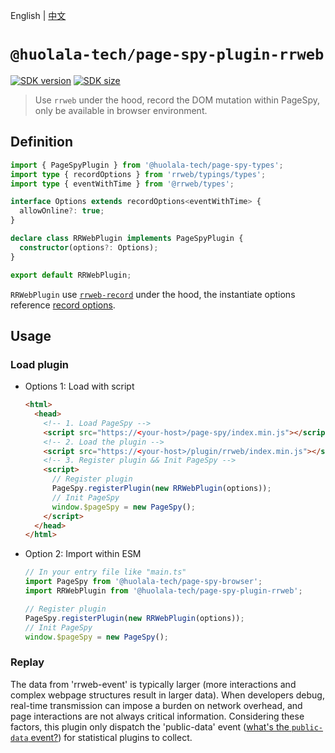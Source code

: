 [npm-image]: https://img.shields.io/npm/v/@huolala-tech/page-spy-plugin-rrweb?logo=npm&label=version
[npm-url]: https://www.npmjs.com/package/@huolala-tech/page-spy-plugin-rrweb
[minified-image]: https://img.shields.io/bundlephobia/min/@huolala-tech/page-spy-plugin-rrweb
[minified-url]: https://unpkg.com/browse/@huolala-tech/page-spy-plugin-rrweb/dist/iife/index.min.js
[rrweb-repo]: https://github.com/rrweb-io/rrweb
[rrweb-record-options]: https://github.com/rrweb-io/rrweb/blob/master/guide.md#options

English | [中文](./README_ZH.md)

# `@huolala-tech/page-spy-plugin-rrweb`

[![SDK version][npm-image]][npm-url]
[![SDK size][minified-image]][minified-url]

> Use `rrweb` under the hood, record the DOM mutation within PageSpy, only be available in browser environment.

## Definition

```ts
import { PageSpyPlugin } from '@huolala-tech/page-spy-types';
import type { recordOptions } from 'rrweb/typings/types';
import type { eventWithTime } from '@rrweb/types';

interface Options extends recordOptions<eventWithTime> {
  allowOnline?: true;
}

declare class RRWebPlugin implements PageSpyPlugin {
  constructor(options?: Options);
}

export default RRWebPlugin;
```

`RRWebPlugin` use [`rrweb-record`][rrweb-repo] under the hood, the instantiate options reference [record options][rrweb-record-options].

## Usage

### Load plugin

- Options 1: Load with script

  ```html
  <html>
    <head>
      <!-- 1. Load PageSpy -->
      <script src="https://<your-host>/page-spy/index.min.js"></script>
      <!-- 2. Load the plugin -->
      <script src="https://<your-host>/plugin/rrweb/index.min.js"></script>
      <!-- 3. Register plugin && Init PageSpy -->
      <script>
        // Register plugin
        PageSpy.registerPlugin(new RRWebPlugin(options));
        // Init PageSpy
        window.$pageSpy = new PageSpy();
      </script>
    </head>
  </html>
  ```

- Option 2: Import within ESM

  ```ts
  // In your entry file like "main.ts"
  import PageSpy from '@huolala-tech/page-spy-browser';
  import RRWebPlugin from '@huolala-tech/page-spy-plugin-rrweb';

  // Register plugin
  PageSpy.registerPlugin(new RRWebPlugin(options));
  // Init PageSpy
  window.$pageSpy = new PageSpy();
  ```

### Replay

The data from 'rrweb-event' is typically larger (more interactions and complex webpage structures result in larger data). When developers debug, real-time transmission can impose a burden on network overhead, and page interactions are not always critical information. Considering these factors, this plugin only dispatch the 'public-data' event ([what's the `public-data` event?](../../docs/plugin.md#behavioral-conventions)) for statistical plugins to collect.
